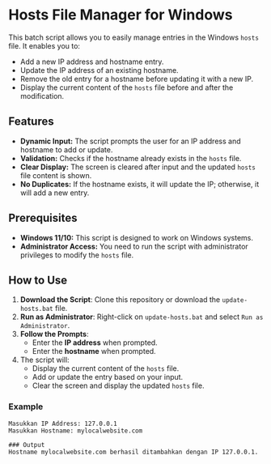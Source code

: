 # Hosts File Manager for Windows

This batch script allows you to easily manage entries in the Windows `hosts` file. It enables you to:
- Add a new IP address and hostname entry.
- Update the IP address of an existing hostname.
- Remove the old entry for a hostname before updating it with a new IP.
- Display the current content of the `hosts` file before and after the modification.

## Features
- **Dynamic Input:** The script prompts the user for an IP address and hostname to add or update.
- **Validation:** Checks if the hostname already exists in the `hosts` file.
- **Clear Display:** The screen is cleared after input and the updated `hosts` file content is shown.
- **No Duplicates:** If the hostname exists, it will update the IP; otherwise, it will add a new entry.

## Prerequisites
- **Windows 11/10:** This script is designed to work on Windows systems.
- **Administrator Access:** You need to run the script with administrator privileges to modify the `hosts` file.

## How to Use

1. **Download the Script**: Clone this repository or download the `update-hosts.bat` file.
2. **Run as Administrator**: Right-click on `update-hosts.bat` and select `Run as Administrator`.
3. **Follow the Prompts**:
   - Enter the **IP address** when prompted.
   - Enter the **hostname** when prompted.
4. The script will:
   - Display the current content of the `hosts` file.
   - Add or update the entry based on your input.
   - Clear the screen and display the updated `hosts` file.

### Example

```batch
Masukkan IP Address: 127.0.0.1
Masukkan Hostname: mylocalwebsite.com

### Output
Hostname mylocalwebsite.com berhasil ditambahkan dengan IP 127.0.0.1.
